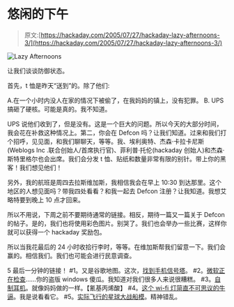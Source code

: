 # 悠闲的下午

> 原文:[https://hackaday.com/2005/07/27/hackaday-lazy-afternoons-3/](https://hackaday.com/2005/07/27/hackaday-lazy-afternoons-3/)

![Lazy Afternoons](../Images/cbc3e9d405f38a1c542f18329c52824f.png)

让我们谈谈防御状态。

首先，t 恤是昨天“送到”的。除了他们:

A.在一个小时内没人在家的情况下被偷了，在我妈妈的镇上，没有犯罪。
B. UPS 搞砸了硬核。可能是真的。我不知道。

UPS 说他们收到了，但是没有。这是一个巨大的问题。所以今天的大部分时间，我会花在补救这种情况上。第二，你会在 Defcon 吗？让我们知道。过来和我们打个招呼，见见面，和我们聊聊天，等等。我、埃利奥特、杰森·卡拉卡尼斯(Weblogs Inc .联合创始人/首席执行官)、菲利普·托伦(hackaday 创始人)和杰森·斯特里格尔也会出席。我们会分发 t 恤、贴纸和数量非常有限的别针。带上你的黑客！我们想见他们！

另外，我的航班是周四去拉斯维加斯，我相信我会在早上 10:30 到达那里。这个地区的人想见面吗？带我四处看看？和我一起去 Defcon 注册？让我知道。我想艾略特要到晚上 10 点才回来。

所以不用说，下周之前不要期待通常的链接。相反，期待一篇又一篇关于 Defcon 的帖子。是的，我们也将使用彩色图片。别哭了。我们也会举办一些比赛，这样你就可以获得一个 hackaday 奖励包。

所以当我花最后的 24 小时收拾行李时，等等。在维加斯帮我们留意一下。我们会赢的。相信我们。我们也可能会进行民意调查。

5 最后一分钟的链接！
#1。又是谷歌地图。这次，[找到手机信号塔](http://www.cellreception.com/towers/index.html)。
#2。[微软正在检查](http://www.techworld.com/applications/news/index.cfm?NewsID=4102)……你的盗版 windows 傻瓜。我知道对我们很多人来说很糟糕。
#3。[自制耳机](http://shia.wsyntax.com/stuff/headphones/)。就像妈妈做的一样。【氰基丙烯酸】
#4。[这个 wi-fi 灯简直不可思议的牛逼](http://hacks.oreilly.com/pub/h/352)。我是说看看它。
#5。[实际飞行的星球大战船模](http://www.rcgroups.com/forums/showthread.php?t=373593)。精神错乱。